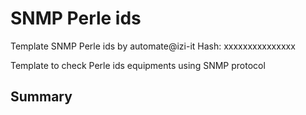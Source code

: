 # SNMP Perle ids
Template SNMP Perle ids by  automate@izi-it
Hash: xxxxxxxxxxxxxxx

Template to check Perle ids equipments using SNMP protocol
## Summary
